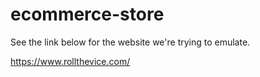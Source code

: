 # ecommerce-store

See the link below for the website we're trying to emulate.

https://www.rollthevice.com/
